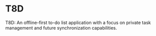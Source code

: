 # T8D
T8D: An offline-first to-do list application with a focus on private task management and future synchronization capabilities.
